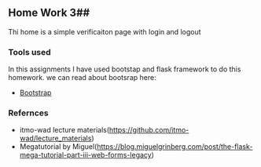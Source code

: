 ## Home Work 3##
Thi home is a simple verificaiton page with login and logout



### Tools used

In this assignments I have used bootstap and flask framework to do this homework. we can read about bootsrap here:
* [Bootstrap](https://getbootstrap.com)

### Refernces
* itmo-wad lecture materials(https://github.com/itmo-wad/lecture_materials)
* Megatutorial by Miguel(https://blog.miguelgrinberg.com/post/the-flask-mega-tutorial-part-iii-web-forms-legacy)
